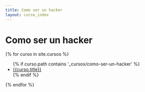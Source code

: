 ```yaml
---
title: Como ser un hacker
layout: curso_index
---
```


# Como ser un hacker
{% for curso in site.cursos %}   
<ul>
	{% if curso.path contains '_cursos/como-ser-un-hacker' %}
	<li><a href="{{curso.url}}">{{curso.title}}</a></li>
	{% endif %}	
</ul>	
{% endfor %}
